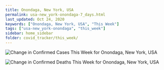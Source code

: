 ```yaml
---
title: Onondaga, New York, USA
permalink: usa-new_york-onondaga-7_days.html
last_updated: Oct 24, 2020
keywords: ["Onondaga, New York, USA", "This Week"]
tags: ["usa-new_york-onondaga", "this_week"]
sidebar: home_sidebar
folder: covid_tracker/this_week/
---
```


![Change in Confirmed Cases This Week for Onondaga, New York, USA](images/graphs/usa-new_york-onondaga-delta_confirmed-7_days_graph.png)

![Change in Confirmed Deaths This Week for Onondaga, New York, USA](images/graphs/usa-new_york-onondaga-delta_deaths-7_days_graph.png)
